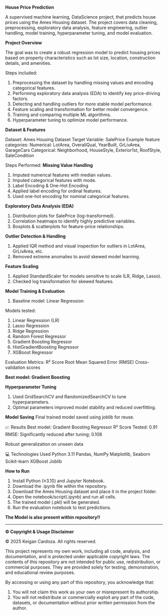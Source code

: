 **House Price Prediction**

A supervised machine learning, DataScience project, that predicts house prices using the Ames Housing dataset. The project covers data cleaning, preprocessing, exploratory data analysis, feature engineering, outlier handling, model training, hyperparameter tuning, and model evaluation.

**Project Overview**

The goal was to create a robust regression model to predict housing prices based on property characteristics such as lot size, location, construction details, and amenities.

Steps included:
1. Preprocessing the dataset by handling missing values and encoding categorical features.
2. Performing exploratory data analysis (EDA) to identify key price-driving factors.
3. Detecting and handling outliers for more stable model performance.
4. Feature scaling and transformation for better model convergence.
5. Training and comparing multiple ML algorithms.
6. Hyperparameter tuning to optimize model performance.


**Dataset & Features**

Dataset: Ames Housing Dataset
Target Variable: SalePrice
Example feature categories:
Numerical: LotArea, OverallQual, YearBuilt, GrLivArea, GarageCars
Categorical: Neighborhood, HouseStyle, Exterior1st, RoofStyle, SaleCondition

Steps Performed:
**Missing Value Handling**

1. Imputed numerical features with median values.
2. Imputed categorical features with mode.
3. Label Encoding & One-Hot Encoding
4. Applied label encoding for ordinal features.
5. Used one-hot encoding for nominal categorical features.

**Exploratory Data Analysis (EDA)**
1. Distribution plots for SalePrice (log-transformed).
2. Correlation heatmaps to identify highly predictive variables.
3. Boxplots & scatterplots for feature-price relationships.

**Outlier Detection & Handling**
1. Applied IQR method and visual inspection for outliers in LotArea, GrLivArea, etc.
2. Removed extreme anomalies to avoid skewed model learning.

**Feature Scaling**
1. Applied StandardScaler for models sensitive to scale (LR, Ridge, Lasso).
2. Checked log transformation for skewed features.

**Model Training & Evaluation**
1. Baseline model: Linear Regression

Models tested:
1. Linear Regression (LR)
2. Lasso Regression
3. Ridge Regression
4. Random Forest Regressor
5. Gradient Boosting Regressor
6. HistGradientBoosting Regressor
7. XGBoost Regressor

Evaluation Metrics:
R² Score
Root Mean Squared Error (RMSE)
Cross-validation scores

**Best model: Gradient Boosting**

**Hyperparameter Tuning**
1. Used GridSearchCV and RandomizedSearchCV to tune hyperparameters.
2. Optimal parameters improved model stability and reduced overfitting.

**Model Saving**
Final trained model saved using joblib for reuse.

📈 Results
Best model: Gradient Boosting Regressor
R² Score Tested: 0.91
RMSE: Significantly reduced after tuning; 0.108 

Robust generalization on unseen data

💻 Technologies Used
Python 3.11
Pandas, NumPy
Matplotlib, Seaborn
Scikit-learn
XGBoost
Joblib

**How to Run**

1. Install Python (≥3.10) and Jupyter Notebook.
2. Download the .ipynb file within the repository.
3. Download the Ames Housing dataset and place it in the project folder.
4. Open the notebook/script(.ipynb) and run all cells.
5. The trained model (.pkl) will be generated.
6. Run the evaluation notebook to test predictions.

**The Model is also present within repository!!**

------------------------------------------------------------------------------------------------------------------------------

**© Copyright & Usage Disclaimer**

© 2025 Keigan Cardoza. All rights reserved.

This project represents my own work, including all code, analysis, and documentation, and is protected under applicable copyright laws.
The contents of this repository are not intended for public use, redistribution, or commercial purposes. They are provided solely for testing, demonstration, and educational review purposes.

By accessing or using any part of this repository, you acknowledge that:
1. You will not claim this work as your own or misrepresent its authorship.
2. You will not redistribute or commercially exploit any part of the code, datasets, or documentation without prior written permission from the author.
